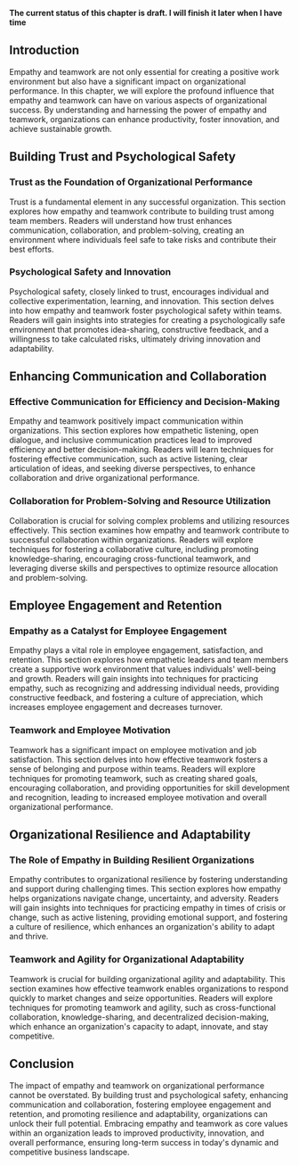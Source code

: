 **The current status of this chapter is draft. I will finish it later when I have time**

Introduction
------------

Empathy and teamwork are not only essential for creating a positive work environment but also have a significant impact on organizational performance. In this chapter, we will explore the profound influence that empathy and teamwork can have on various aspects of organizational success. By understanding and harnessing the power of empathy and teamwork, organizations can enhance productivity, foster innovation, and achieve sustainable growth.

Building Trust and Psychological Safety
---------------------------------------

### Trust as the Foundation of Organizational Performance

Trust is a fundamental element in any successful organization. This section explores how empathy and teamwork contribute to building trust among team members. Readers will understand how trust enhances communication, collaboration, and problem-solving, creating an environment where individuals feel safe to take risks and contribute their best efforts.

### Psychological Safety and Innovation

Psychological safety, closely linked to trust, encourages individual and collective experimentation, learning, and innovation. This section delves into how empathy and teamwork foster psychological safety within teams. Readers will gain insights into strategies for creating a psychologically safe environment that promotes idea-sharing, constructive feedback, and a willingness to take calculated risks, ultimately driving innovation and adaptability.

Enhancing Communication and Collaboration
-----------------------------------------

### Effective Communication for Efficiency and Decision-Making

Empathy and teamwork positively impact communication within organizations. This section explores how empathetic listening, open dialogue, and inclusive communication practices lead to improved efficiency and better decision-making. Readers will learn techniques for fostering effective communication, such as active listening, clear articulation of ideas, and seeking diverse perspectives, to enhance collaboration and drive organizational performance.

### Collaboration for Problem-Solving and Resource Utilization

Collaboration is crucial for solving complex problems and utilizing resources effectively. This section examines how empathy and teamwork contribute to successful collaboration within organizations. Readers will explore techniques for fostering a collaborative culture, including promoting knowledge-sharing, encouraging cross-functional teamwork, and leveraging diverse skills and perspectives to optimize resource allocation and problem-solving.

Employee Engagement and Retention
---------------------------------

### Empathy as a Catalyst for Employee Engagement

Empathy plays a vital role in employee engagement, satisfaction, and retention. This section explores how empathetic leaders and team members create a supportive work environment that values individuals' well-being and growth. Readers will gain insights into techniques for practicing empathy, such as recognizing and addressing individual needs, providing constructive feedback, and fostering a culture of appreciation, which increases employee engagement and decreases turnover.

### Teamwork and Employee Motivation

Teamwork has a significant impact on employee motivation and job satisfaction. This section delves into how effective teamwork fosters a sense of belonging and purpose within teams. Readers will explore techniques for promoting teamwork, such as creating shared goals, encouraging collaboration, and providing opportunities for skill development and recognition, leading to increased employee motivation and overall organizational performance.

Organizational Resilience and Adaptability
------------------------------------------

### The Role of Empathy in Building Resilient Organizations

Empathy contributes to organizational resilience by fostering understanding and support during challenging times. This section explores how empathy helps organizations navigate change, uncertainty, and adversity. Readers will gain insights into techniques for practicing empathy in times of crisis or change, such as active listening, providing emotional support, and fostering a culture of resilience, which enhances an organization's ability to adapt and thrive.

### Teamwork and Agility for Organizational Adaptability

Teamwork is crucial for building organizational agility and adaptability. This section examines how effective teamwork enables organizations to respond quickly to market changes and seize opportunities. Readers will explore techniques for promoting teamwork and agility, such as cross-functional collaboration, knowledge-sharing, and decentralized decision-making, which enhance an organization's capacity to adapt, innovate, and stay competitive.

Conclusion
----------

The impact of empathy and teamwork on organizational performance cannot be overstated. By building trust and psychological safety, enhancing communication and collaboration, fostering employee engagement and retention, and promoting resilience and adaptability, organizations can unlock their full potential. Embracing empathy and teamwork as core values within an organization leads to improved productivity, innovation, and overall performance, ensuring long-term success in today's dynamic and competitive business landscape.
